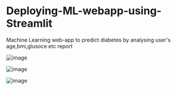 # Deploying-ML-webapp-using-Streamlit
Machine Learning web-app to predict diabetes by analysing user's age,bmi,glusoce etc report




![image](https://user-images.githubusercontent.com/63444224/151993669-91079085-9263-4528-b585-4e46eda765ad.png)


![image](https://user-images.githubusercontent.com/63444224/151993837-c3c9dfac-702f-4292-97ac-1354cfdb369f.png)


![image](https://user-images.githubusercontent.com/63444224/151994014-92974bd7-a2e3-4a39-8255-ab0e0b89aa93.png)
